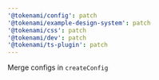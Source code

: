```yaml
---
'@tokenami/config': patch
'@tokenami/example-design-system': patch
'@tokenami/css': patch
'@tokenami/dev': patch
'@tokenami/ts-plugin': patch
---
```


Merge configs in `createConfig`
